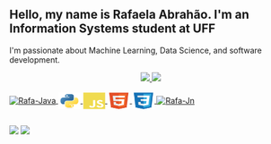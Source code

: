 ## Hello, my name is Rafaela Abrahão. I'm an Information Systems student at UFF

I'm passionate about Machine Learning, Data Science, and software development.

<div align="center">
  <a href="https://github.com/RafaelaAbrahao">
  <img height="180em" src="https://github-readme-stats.vercel.app/api?username=RafaelaAbrahao&show_icons=true&theme=dracula&include_all_commits=true&count_private=true"/>
  <img height="180em" src="https://github-readme-stats.vercel.app/api/top-langs/?username=RafaelaAbrahao&layout=compact&langs_count=7&theme=dracula"/>
</div>
<div style="display: inline_block"><br>
  
  <img align="center" alt="Rafa-Java" height="30" width="40" src="https://cdn.jsdelivr.net/gh/devicons/devicon@latest/icons/java/java-original.svg" />
  <img align="center" alt="Rafa-Python" height="30" width="40" src="https://raw.githubusercontent.com/devicons/devicon/master/icons/python/python-original.svg">
  <img align="center" alt="Rafa-Js" height="30" width="40" src="https://raw.githubusercontent.com/devicons/devicon/master/icons/javascript/javascript-plain.svg">
  <img align="center" alt="Rafa-HTML" height="30" width="40" src="https://raw.githubusercontent.com/devicons/devicon/master/icons/html5/html5-original.svg">
  <img align="center" alt="Rafa-CSS" height="30" width="40" src="https://raw.githubusercontent.com/devicons/devicon/master/icons/css3/css3-original.svg">
  <img align="center" alt="Rafa-Jn" height="30" width="40" src="https://cdn.jsdelivr.net/gh/devicons/devicon@latest/icons/jupyter/jupyter-original-wordmark.svg" />
  
</div>
  
  ##
 
<div> 
  <a href = "mailto:rafaelaabrahao@id.uff.br"><img src="https://img.shields.io/badge/-Gmail-%23333?style=for-the-badge&logo=gmail&logoColor=white" target="_blank"></a>
  <a href="[https://www.linkedin.com/in/rafaella-ballerini-45875016a](https://www.linkedin.com/in/rafaela-abrahao-de-sa/)" target="_blank"><img src="https://img.shields.io/badge/-LinkedIn-%230077B5?style=for-the-badge&logo=linkedin&logoColor=white" target="_blank"></a> 
 
</div>
